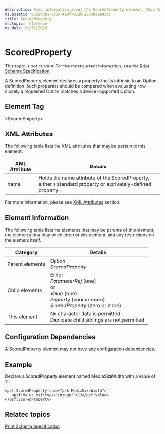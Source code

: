 ```yaml
---
description: Find information about the ScoredProperty element. This topic isn't current. For the most current information, see the Print Schema Specification.
ms.assetid: 0552d301-5105-490f-962b-135c8c2e936b
title: ScoredProperty
ms.topic: reference
ms.date: 05/31/2018
---
```


# ScoredProperty

This topic is not current. For the most current information, see the [Print Schema Specification](https://download.microsoft.com/download/D/E/C/DECA6E6B-3E81-48E7-B7EF-6D92A547D03C/print-schema-spec-2-0.zip).

A ScoredProperty element declares a property that is intrinsic to an Option definition. Such properties should be compared when evaluating how closely a requested Option matches a device-supported Option.

## Element Tag

&lt;ScoredProperty&gt;

## XML Attributes

The following table lists the XML attributes that may be pertain to this element.



| XML Attribute   | Details                                                                                                                 |
|-----------------|-------------------------------------------------------------------------------------------------------------------------|
| name<br/> | Holds the name attribute of the ScoredProperty, either a standard property or a privately-defined property. <br/> |



 

For more information, please see [XML Attributes](xml-attributes.md) section.

## Element Information

The following table lists the elements that may be parents of this element, the elements that may be children of this element, and any restrictions on the element itself.



| Category                   | Details                                                                                                                                                                  |
|----------------------------|--------------------------------------------------------------------------------------------------------------------------------------------------------------------------|
| Parent elements<br/> | *Option*<br/> *ScoredProperty*<br/>                                                                                                                          |
| Child elements<br/>  | Either<br/> *ParameterRef* (one)<br/> or<br/> *Value* (one)<br/> *Property* (zero or more)<br/> *ScoredProperty* (zero or more)<br/> |
| This element<br/>    | No character data is permitted.<br/> Duplicate child siblings are not permitted.<br/>                                                                        |



 

## Configuration Dependencies

A ScoredProperty element may not have any configuration dependencies.

## Example

Declare a ScoredProperty element named MediaSizeWidth with a Value of 11.

``` syntax
<psf:ScoredProperty name="psk:MediaSizeWidth">
   <psf:Value xsi:type="integer">11</psf:Value>
</psf:ScoredProperty>
```

## Related topics

<dl> <dt>

[Print Schema Specification](https://download.microsoft.com/download/D/E/C/DECA6E6B-3E81-48E7-B7EF-6D92A547D03C/print-schema-spec-2-0.zip)
</dt> </dl>

 

 




